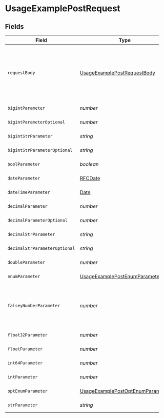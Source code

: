# UsageExamplePostRequest


## Fields

| Field                                                                                           | Type                                                                                            | Required                                                                                        | Description                                                                                     | Example                                                                                         |
| ----------------------------------------------------------------------------------------------- | ----------------------------------------------------------------------------------------------- | ----------------------------------------------------------------------------------------------- | ----------------------------------------------------------------------------------------------- | ----------------------------------------------------------------------------------------------- |
| `requestBody`                                                                                   | [UsageExamplePostRequestBody](../../models/operations/usageexamplepostrequestbody.md)           | :heavy_minus_sign:                                                                              | A request body that contains fields with different formats for testing example generation       |                                                                                                 |
| `bigintParameter`                                                                               | *number*                                                                                        | :heavy_check_mark:                                                                              | An bigint parameter                                                                             | 111111                                                                                          |
| `bigintParameterOptional`                                                                       | *number*                                                                                        | :heavy_minus_sign:                                                                              | An bigint parameter                                                                             | 111111                                                                                          |
| `bigintStrParameter`                                                                            | *string*                                                                                        | :heavy_check_mark:                                                                              | An bigint parameter                                                                             | 111111                                                                                          |
| `bigintStrParameterOptional`                                                                    | *string*                                                                                        | :heavy_minus_sign:                                                                              | An bigint parameter                                                                             | 111111                                                                                          |
| `boolParameter`                                                                                 | *boolean*                                                                                       | :heavy_check_mark:                                                                              | A boolean parameter                                                                             | false                                                                                           |
| `dateParameter`                                                                                 | [RFCDate](../../types/rfcdate.md)                                                               | :heavy_check_mark:                                                                              | A date parameter                                                                                | 2020-01-01                                                                                      |
| `dateTimeParameter`                                                                             | [Date](https://developer.mozilla.org/en-US/docs/Web/JavaScript/Reference/Global_Objects/Date)   | :heavy_check_mark:                                                                              | A date time parameter                                                                           | 2020-01-01T00:00:00Z                                                                            |
| `decimalParameter`                                                                              | *number*                                                                                        | :heavy_check_mark:                                                                              | A decimal parameter                                                                             | 1.1                                                                                             |
| `decimalParameterOptional`                                                                      | *number*                                                                                        | :heavy_minus_sign:                                                                              | A decimal parameter                                                                             | 1.1                                                                                             |
| `decimalStrParameter`                                                                           | *string*                                                                                        | :heavy_check_mark:                                                                              | A decimal parameter                                                                             | 1.1                                                                                             |
| `decimalStrParameterOptional`                                                                   | *string*                                                                                        | :heavy_minus_sign:                                                                              | A decimal parameter                                                                             | 1.1                                                                                             |
| `doubleParameter`                                                                               | *number*                                                                                        | :heavy_check_mark:                                                                              | A double parameter                                                                              | 2.2222222                                                                                       |
| `enumParameter`                                                                                 | [UsageExamplePostEnumParameter](../../models/operations/usageexamplepostenumparameter.md)       | :heavy_check_mark:                                                                              | An enum parameter                                                                               | value3                                                                                          |
| `falseyNumberParameter`                                                                         | *number*                                                                                        | :heavy_check_mark:                                                                              | A number parameter that contains a falsey example value                                         | 0                                                                                               |
| `float32Parameter`                                                                              | *number*                                                                                        | :heavy_check_mark:                                                                              | A float32 parameter                                                                             | 1.1                                                                                             |
| `floatParameter`                                                                                | *number*                                                                                        | :heavy_check_mark:                                                                              | A float parameter                                                                               | 1.1                                                                                             |
| `int64Parameter`                                                                                | *number*                                                                                        | :heavy_check_mark:                                                                              | An int64 parameter                                                                              | 111111                                                                                          |
| `intParameter`                                                                                  | *number*                                                                                        | :heavy_check_mark:                                                                              | An integer parameter                                                                            | 1                                                                                               |
| `optEnumParameter`                                                                              | [UsageExamplePostOptEnumParameter](../../models/operations/usageexamplepostoptenumparameter.md) | :heavy_minus_sign:                                                                              | An enum parameter                                                                               | value3                                                                                          |
| `strParameter`                                                                                  | *string*                                                                                        | :heavy_check_mark:                                                                              | A string parameter                                                                              | example 1                                                                                       |